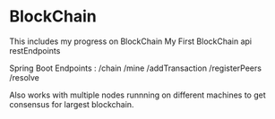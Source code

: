 # BlockChain
This includes my progress on BlockChain 
My First BlockChain api restEndpoints

Spring Boot
Endpoints :
/chain
/mine
/addTransaction
/registerPeers
/resolve

Also works with multiple nodes runnning on different machines to get consensus for largest blockchain.
